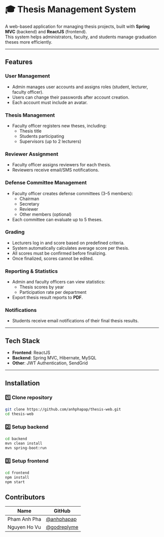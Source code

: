 # 🎓 Thesis Management System

A web-based application for managing thesis projects, built with **Spring MVC** (backend) and **ReactJS** (frontend).  
This system helps administrators, faculty, and students manage graduation theses more efficiently.

---

## Features

### User Management
- Admin manages user accounts and assigns roles (student, lecturer, faculty officer).
- Users can change their passwords after account creation.
- Each account must include an avatar.

### Thesis Management
- Faculty officer registers new theses, including:
  - Thesis title
  - Students participating
  - Supervisors (up to 2 lecturers)

### Reviewer Assignment
- Faculty officer assigns reviewers for each thesis.
- Reviewers receive email/SMS notifications.

### Defense Committee Management
- Faculty officer creates defense committees (3–5 members):
  - Chairman
  - Secretary
  - Reviewer
  - Other members (optional)
- Each committee can evaluate up to 5 theses.

### Grading
- Lecturers log in and score based on predefined criteria.
- System automatically calculates average score per thesis.
- All scores must be confirmed before finalizing.
- Once finalized, scores cannot be edited.

### Reporting & Statistics
- Admin and faculty officers can view statistics:
  - Thesis scores by year
  - Participation rate per department
- Export thesis result reports to **PDF**.

### Notifications
- Students receive email notifications of their final thesis results.

---

## Tech Stack

- **Frontend**: ReactJS
- **Backend**: Spring MVC, Hibernate, MySQL
- **Other**: JWT Authentication, SendGrid

---

## Installation

### 1️⃣ Clone repository
```bash
git clone https://github.com/anhphapap/thesis-web.git
cd thesis-web
```

### 2️⃣ Setup backend
```bash
cd backend
mvn clean install
mvn spring-boot:run
```

### 3️⃣ Setup frontend
```bash
cd frontend
npm install
npm start
```

## Contributors
| Name         | GitHub                                       |
| ------------  | -------------------------------------------- |
| Pham Anh Pha | [@anhphapap](https://github.com/anhphapap)   |
| Nguyen Ho Vu | [@godreplyme](https://github.com/godreplyme) |
